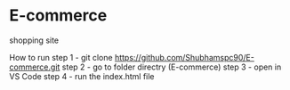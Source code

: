 # E-commerce
shopping  site

How to run 
step 1 - git clone https://github.com/Shubhamspc90/E-commerce.git
step 2 - go to folder directry (E-commerce) 
step 3 - open in VS Code 
step 4 - run the index.html file